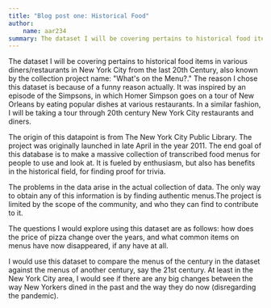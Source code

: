 ```yaml
---
title: "Blog post one: Historical Food"
author:
    name: aar234
summary: The dataset I will be covering pertains to historical food items in various diners/restaurants in New York City
---
```


The dataset I will be covering pertains to historical food items in various diners/restaurants in New York City from the last 20th Century, also known by the collection project name: "What's on the Menu?." The reason I chose this dataset is because of a funny reason actually. It was inspired by an episode of the Simpsons, in which Homer Simpson goes on a tour of New Orleans by eating popular dishes at various restaurants. In a similar fashion, I will be taking a tour through 20th century New York City restaurants and diners.

The origin of this datapoint is from The New York City Public Library. The project was originally launched in late April in the year 2011. The end goal of this database is to make a massive collection of transcribed food menus for people to use and look at. It is fueled by enthusiasm, but also has benefits in the historical field, for finding proof for trivia.

The problems in the data arise in the actual collection of data. The only way to obtain any of this information is by finding authentic menus.The project is limited by the scope of the community, and who they can find to contribute to it. 

The questions I would explore using this dataset are as follows: how does the price of pizza change over the years, and what common items on menus have now disappeared, if any have at all.

I would use this dataset to compare the menus of the century in the dataset against the menus of another century, say the 21st century. At least in the New York City area, I would see if there are any big changes between the way New Yorkers dined in the past and the way they do now (disregarding the pandemic).
